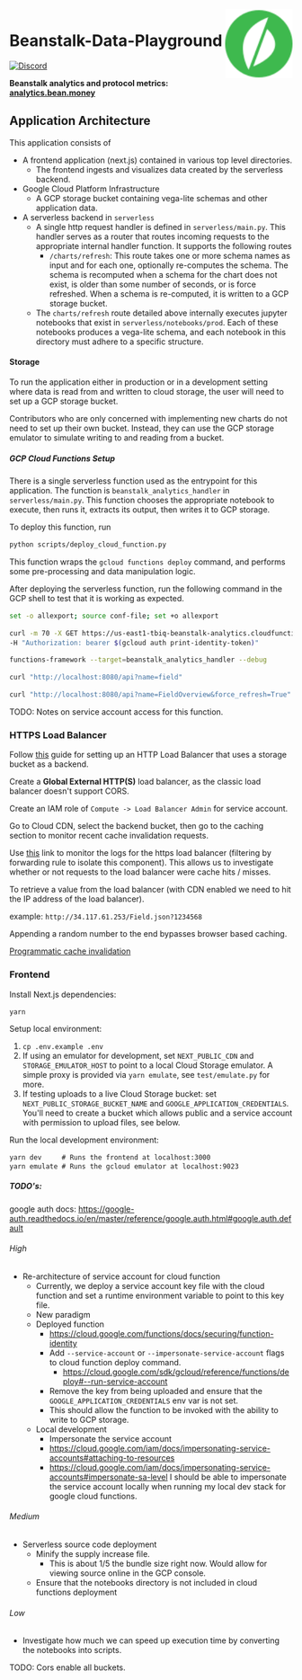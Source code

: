 <img src="public/bean-logo-circled.svg" alt="Beanstalk logo" align="right" width="120" />

# Beanstalk-Data-Playground

[![Discord][discord-badge]][discord-url]

[discord-badge]: https://img.shields.io/discord/880413392916054098?label=Beanstalk
[discord-url]: https://discord.gg/beanstalk

**Beanstalk analytics and protocol metrics: [analytics.bean.money](https://analytics.bean.money)**

## Application Architecture 

This application consists of
- A frontend application (next.js) contained in various top level directories.
  - The frontend ingests and visualizes data created by the serverless backend.
- Google Cloud Platform Infrastructure 
  - A GCP storage bucket containing vega-lite schemas and other application data.  
- A serverless backend in `serverless` 
  - A single http request handler is defined in `serverless/main.py`. This handler 
  serves as a router that routes incoming requests to the appropriate internal handler 
  function. It supports the following routes
    - `/charts/refresh`: This route takes one or more schema names as input and for each 
    one, optionally re-computes the schema. The schema is recomputed when a schema for 
    the chart does not exist, is older than some number of seconds, or is force refreshed. 
    When a schema is re-computed, it is written to a GCP storage bucket.  
  - The `charts/refresh` route detailed above internally executes jupyter notebooks that 
  exist in `serverless/notebooks/prod`. Each of these notebooks produces a vega-lite schema, 
  and each notebook in this directory must adhere to a specific structure. 


#### Storage 

To run the application either in production or in a development setting where data is read from 
and written to cloud storage, the user will need to set up a GCP storage bucket. 

Contributors who are only concerned with implementing new charts do not need to set
up their own bucket. Instead, they can use the GCP storage emulator to simulate writing 
to and reading from a bucket. 



##### GCP Cloud Functions Setup 

There is a single serverless function used as the entrypoint for this 
application. The function is `beanstalk_analytics_handler` in 
`serverless/main.py`. This function chooses the appropriate notebook 
to execute, then runs it, extracts its output, then writes it to GCP 
storage. 

To deploy this function, run 

```bash 
python scripts/deploy_cloud_function.py
```

This function wraps the `gcloud functions deploy` command, and performs
some pre-processing and data manipulation logic. 

After deploying the serverless function, run the following command in the 
GCP shell to test that it is working as expected. 

```bash 
set -o allexport; source conf-file; set +o allexport
```

```bash 
curl -m 70 -X GET https://us-east1-tbiq-beanstalk-analytics.cloudfunctions.net/beanstalk_analytics_handler?name=field \
-H "Authorization: bearer $(gcloud auth print-identity-token)"
```

```bash
functions-framework --target=beanstalk_analytics_handler --debug 
```

```bash 
curl "http://localhost:8080/api?name=field"
```

```bash
curl "http://localhost:8080/api?name=FieldOverview&force_refresh=True"
```

TODO: Notes on service account access for this function. 

### HTTPS Load Balancer 

Follow [this](https://cloud.google.com/cdn/docs/setting-up-cdn-with-bucket) guide for setting up an HTTP Load Balancer that uses a storage bucket as a backend. 

Create a **Global External HTTP(S)** load balancer, as the classic load balancer doesn't support CORS. 

Create an IAM role of `Compute -> Load Balancer Admin` for service account. 

Go to Cloud CDN, select the backend bucket, then go to the caching section to monitor recent cache invalidation requests. 

Use [this](https://console.cloud.google.com/logs/query;query=resource.type%3D%22http_load_balancer%22%0Aresource.labels.forwarding_rule_name%3D%22http-lb%22;summaryFields=:false:32:beginning;cursorTimestamp=2022-09-09T04:18:55.301642Z?_ga=2.177749413.1458977516.1662403865-1595580898.1662403865&_gac=1.87929578.1662597955.Cj0KCQjwguGYBhDRARIsAHgRm4_hIPBcIbRNh_KE8yYIQfwdzvktlvWvv0_WpwqSZ6zNVn2feLtvwdQaAtYPEALw_wcB&project=tbiq-beanstalk-analytics) link to monitor the logs for the https load balancer (filtering by forwarding rule to 
isolate this component). This allows us to investigate whether or not requests to the load balancer were cache hits / misses. 

To retrieve a value from the load balancer (with CDN enabled we need to hit the IP address of the load balancer). 

example: `http://34.117.61.253/Field.json?1234568`

Appending a random number to the end bypasses browser based caching. 

[Programmatic cache invalidation](https://cloud.google.com/compute/docs/reference/rest/v1/urlMaps/invalidateCache?apix_params=%7B%22project%22%3A%22tbiq-beanstalk-analytics%22%2C%22urlMap%22%3A%22http-lb%22%2C%22resource%22%3A%7B%22path%22%3A%22%2FField.json%22%7D%7D)

### Frontend 

Install Next.js dependencies:

```
yarn
```

Setup local environment:

1. `cp .env.example .env`
2. If using an emulator for development, set `NEXT_PUBLIC_CDN` and `STORAGE_EMULATOR_HOST` to point to a local Cloud Storage emulator. A simple proxy is provided via `yarn emulate`, see `test/emulate.py` for more.
3. If testing uploads to a live Cloud Storage bucket: set `NEXT_PUBLIC_STORAGE_BUCKET_NAME` and `GOOGLE_APPLICATION_CREDENTIALS`. You'll need to create a bucket which allows public and a service account with permission to upload files, see below.

Run the local development environment:

```
yarn dev     # Runs the frontend at localhost:3000
yarn emulate # Runs the gcloud emulator at localhost:9023
```

##### TODO's: 

google auth docs: https://google-auth.readthedocs.io/en/master/reference/google.auth.html#google.auth.default

###### High 

- Re-architecture of service account for cloud function 
  - Currently, we deploy a service account key file with the cloud function
  and set a runtime environment variable to point to this key file. 
  - New paradigm
   - Deployed function 
     - https://cloud.google.com/functions/docs/securing/function-identity
     - Add `--service-account` or `--impersonate-service-account` flags to cloud 
     function deploy command. 
       - https://cloud.google.com/sdk/gcloud/reference/functions/deploy#--run-service-account
     - Remove the key from being uploaded and ensure that the 
     `GOOGLE_APPLICATION_CREDENTIALS` env var is not set. 
     - This should allow the function to be invoked with the ability 
     to write to GCP storage. 
   - Local development 
     - Impersonate the service account 
     - https://cloud.google.com/iam/docs/impersonating-service-accounts#attaching-to-resources
     - https://cloud.google.com/iam/docs/impersonating-service-accounts#impersonate-sa-level
     I should be able to impersonate the service account locally when running my local dev 
     stack for google cloud functions. 

###### Medium 

- Serverless source code deployment 
  - Minify the supply increase file. 
    - This is about 1/5 the bundle size right now. Would allow for viewing source online in the GCP console. 
  - Ensure that the notebooks directory is not included in cloud functions deployment 

###### Low 

- Investigate how much we can speed up execution time by converting 
  the notebooks into scripts. 

TODO: Cors enable all buckets. 